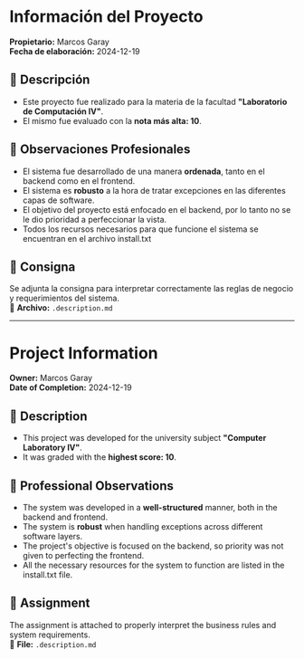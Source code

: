 # Información del Proyecto  

**Propietario:** Marcos Garay  
**Fecha de elaboración:** 2024-12-19  

## 📌 Descripción  

- Este proyecto fue realizado para la materia de la facultad **"Laboratorio de Computación IV"**.  
- El mismo fue evaluado con la **nota más alta: 10**.   

## 📝 Observaciones Profesionales  

- El sistema fue desarrollado de una manera **ordenada**, tanto en el backend como en el frontend.  
- El sistema es **robusto** a la hora de tratar excepciones en las diferentes capas de software.  
- El objetivo del proyecto está enfocado en el backend, por lo tanto no se le dio prioridad a perfeccionar la vista.
- Todos los recursos necesarios para que funcione el sistema se encuentran en el archivo install.txt

## 📄 Consigna  

Se adjunta la consigna para interpretar correctamente las reglas de negocio y requerimientos del sistema.  
📂 **Archivo:** `.description.md`  


-----------------------------------------------------------------------------------------------------

# Project Information  

**Owner:** Marcos Garay  
**Date of Completion:** 2024-12-19  

## 📌 Description  

- This project was developed for the university subject **"Computer Laboratory IV"**.  
- It was graded with the **highest score: 10**.  

## 📝 Professional Observations  

- The system was developed in a **well-structured** manner, both in the backend and frontend.  
- The system is **robust** when handling exceptions across different software layers.  
- The project's objective is focused on the backend, so priority was not given to perfecting the frontend.
- All the necessary resources for the system to function are listed in the install.txt file.

## 📄 Assignment  

The assignment is attached to properly interpret the business rules and system requirements.  
📂 **File:** `.description.md`  
